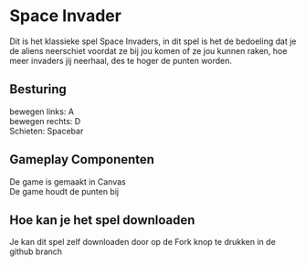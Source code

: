 <h1>Space Invader</h1>

Dit is het klassieke spel Space Invaders, in dit spel is het de bedoeling dat je de aliens neerschiet voordat ze bij jou komen of ze jou kunnen raken, hoe meer invaders jij neerhaal, des te hoger de punten worden.

<h2>Besturing</h2>

bewegen links: A<br>
bewegen rechts: D<br>
Schieten: Spacebar<br>

<h2>Gameplay Componenten</h2>
De game is gemaakt in Canvas<br>
De game houdt de punten bij<br>

<h2>Hoe kan je het spel downloaden</h2>
Je kan dit spel zelf downloaden door op de Fork knop te drukken in de github branch
